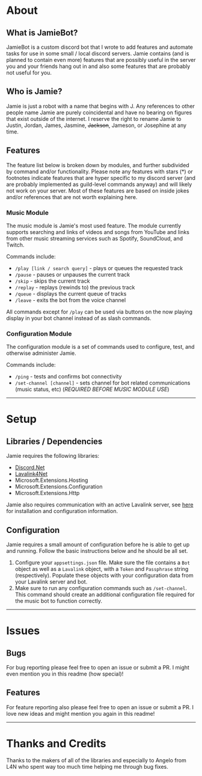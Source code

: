 # About

## What is JamieBot?

JamieBot is a custom discord bot that I wrote to add features and automate tasks for use in some small / local discord servers. Jamie contains (and is planned to contain even more) features that are possibly useful in the server you and your friends hang out in and also some features that are probably not useful for you.

## Who is Jamie?

Jamie is just a robot with a name that begins with J. Any references to other people name Jamie are purely coincidental and have no bearing on figures that exist outside of the internet. I reserve the right to rename Jamie to Justin, Jordan, James, Jasmine, ~~Jackson~~, Jameson, or Josephine at any time.

## Features

The feature list below is broken down by modules, and further subdivided by command and/or functionality. Please note any features with stars (\*) or footnotes indicate features that are hyper specific to my discord server (and are probably implemented as guild-level commands anyway) and will likely not work on your server. Most of these features are based on inside jokes and/or references that are not worth explaining here.

### Music Module

The music module is Jamie's most used feature. The module currently supports searching and links of videos and songs from YouTube and links from other music streaming services such as Spotify, SoundCloud, and Twitch.

Commands include:

- `/play [link / search query]` - plays or queues the requested track
- `/pause` - pauses or unpauses the current track
- `/skip` - skips the current track
- `/replay` - replays (rewinds to) the previous track
- `/queue` - displays the current queue of tracks
- `/leave` - exits the bot from the voice channel

All commands except for `/play` can be used via buttons on the now playing display in your bot channel instead of as slash commands.

### Configuration Module

The configuration module is a set of commands used to configure, test, and otherwise administer Jamie.

Commands include:

- `/ping` - tests and confirms bot connectivity
- `/set-channel [channel]` - sets channel for bot related communications (music status, etc) (_REQUIRED BEFORE MUSIC MODULE USE_)

---

# Setup

## Libraries / Dependencies

Jamie requires the following libraries:

- [Discord.Net](https://docs.discordnet.dev/)
- [Lavalink4Net](https://lavalink4net.angelobreuer.de/)
- Microsoft.Extensions.Hosting
- Microsoft.Extensions.Configuration
- Microsoft.Extensions.Http

Jamie also requires communication with an active Lavalink server, see [here](https://github.com/lavalink-devs/Lavalink) for installation and configuration information.

## Configuration

Jamie requires a small amount of configuration before he is able to get up and running. Follow the basic instructions below and he should be all set.

1. Configure your `appsettings.json` file. Make sure the file contains a `Bot` object as well as a `Lavalink` object, with a `Token` and `Passphrase` string (respectively). Populate these objects with your configuration data from your Lavalink server and bot.
2. Make sure to run any configuration commands such as `/set-channel`. This command should create an additional configuration file required for the music bot to function correctly.

---

# Issues

## Bugs

For bug reporting please feel free to open an issue or submit a PR. I might even mention you in this readme (how special)!

## Features

For feature reporting also please feel free to open an issue or submit a PR. I love new ideas and might mention you again in this readme!

---

# Thanks and Credits

Thanks to the makers of all of the libraries and especially to Angelo from L4N who spent way too much time helping me through bug fixes.
